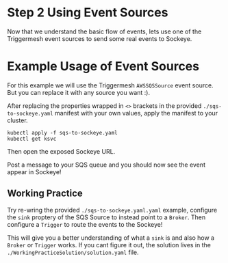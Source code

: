 # Step 2 Using Event Sources

Now that we understand the basic flow of events, lets use one of the Triggermesh event sources to send some real events to Sockeye.

# Example Usage of Event Sources

For this example we will use the Triggermesh `AWSSQSSource` event source. But you can replace it with any source you want :).


After replacing the properties wrapped in `<>` brackets in the provided `./sqs-to-sockeye.yaml` manifest with your own values, apply the manifest to your cluster.

```
kubectl apply -f sqs-to-sockeye.yaml
kubectl get ksvc
```

Then open the exposed Sockeye URL.

Post a message to your SQS queue and you should now see the event appear in Sockeye!


## Working Practice

Try re-wring the provided `./sqs-to-sockeye.yaml.yaml` example, configure the `sink` proptery of the SQS Source to instead point to a `Broker`. Then configure a `Trigger` to route the events to the Sockeye!

This will give you a better understanding of what a `sink` is and also how a `Broker` or `Trigger` works. If you cant figure it out, the solution lives in the `./WorkingPracticeSolution/solution.yaml` file.
